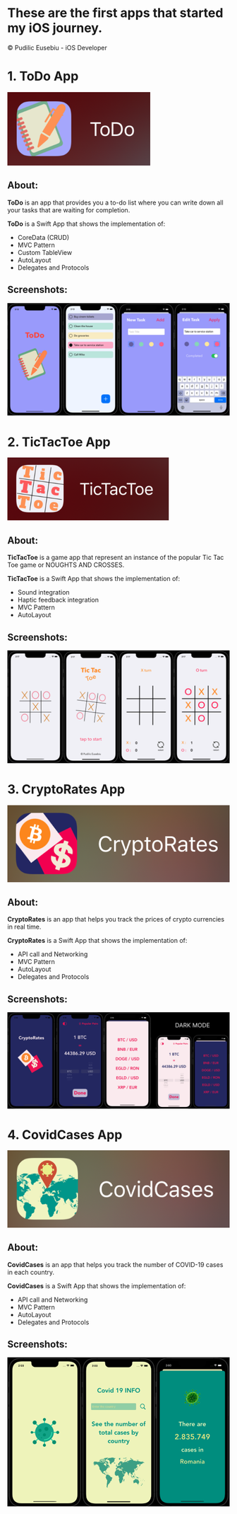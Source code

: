 # These are the first apps that started my iOS journey.
© Pudilic Eusebiu - iOS Developer


# 1. ToDo App

![](./ToDo/images/TD_logo.png)
## About:
**ToDo** is an app that provides you a to-do list where you can write down all your tasks that are waiting for completion.

**ToDo** is a Swift App that shows the implementation of:
- CoreData (CRUD)
- MVC Pattern
- Custom TableView
- AutoLayout
- Delegates and Protocols

## Screenshots:
![](./ToDo/images/TD_all.png)
#
#
#
# 2. TicTacToe App

![](./TicTacToe/images/TTT_logo.png)
## About:
**TicTacToe** is a game app that represent an instance of the popular Tic Tac Toe game or NOUGHTS AND CROSSES.

**TicTacToe** is a Swift App that shows the implementation of:
- Sound integration
- Haptic feedback integration
- MVC Pattern
- AutoLayout
## Screenshots:
![](./TicTacToe/images/TTT_all.png)
#
#
#
# 3. CryptoRates App

![](./CryptoRates/images/CR_logo.png)
## About:
**CryptoRates** is an app that helps you track the prices of crypto currencies in real time.

**CryptoRates** is a Swift App that shows the implementation of:
- API call and Networking
- MVC Pattern
- AutoLayout
- Delegates and Protocols
## Screenshots:
![](./CryptoRates/images/CR_all.png)
#
#
#
# 4. CovidCases App

![](./CovidCases/images/CC_logo.png)
## About:
**CovidCases** is an app that helps you track the number of COVID-19 cases in each country.

**CovidCases** is a Swift App that shows the implementation of:
- API call and Networking
- MVC Pattern
- AutoLayout
- Delegates and Protocols
## Screenshots:
![](./CovidCases/images/CC_all.png)
